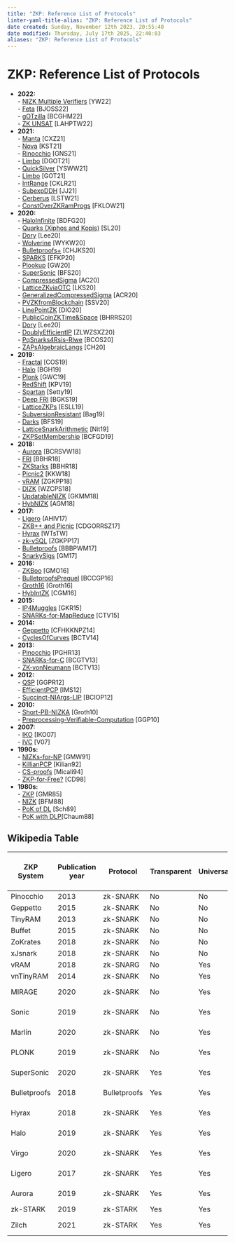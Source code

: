 ```yaml
---
title: "ZKP: Reference List of Protocols"
linter-yaml-title-alias: "ZKP: Reference List of Protocols"
date created: Sunday, November 12th 2023, 20:55:40
date modified: Thursday, July 17th 2025, 22:40:03
aliases: "ZKP: Reference List of Protocols"
---
```


# ZKP: Reference List of Protocols

- **2022:**  
	  - [NIZK Multiple Verifiers](https://ia.cr/2022/063) [YW22]  
	  - [Feta](https://ia.cr/2022/082) [BJOSS22]  
	  - [gOTzilla](https://ia.cr/2022/170) [BCGHM22]  
	  - [ZK UNSAT](https://ia.cr/2022/206) [LAHPTW22]
- **2021:**  
	  - [Manta](https://ia.cr/2021/743) [CXZ21]  
	  - [Nova](https://ia.cr/2021/370) [KST21]  
	  - [Rinocchio](https://ia.cr/2021/322) [GNS21]  
	  - [Limbo](https://ia.cr/2021/215) [DGOT21]  
	  - [QuickSilver](https://ia.cr/2021/076) [YSWW21]  
	  - [Limbo](https://ia.cr/2021/215) [GOT21]  
	  - [IntRange](https://ia.cr/2021/540) [CKLR21]  
	  - [SubexpDDH](https://ia.cr/2021/514) [JJ21]  
	  - [Cerberus](https://ia.cr/2021/030) [LSTW21]  
	  - [ConstOverZKRamProgs](https://ia.cr/2021/979) [FKLOW21]
- **2020:**  
	  - [HaloInfinite](https://ia.cr/2020/1536) [BDFG20]  
	  - [Quarks (Xiphos and Kopis)](https://ia.cr/2020/1275) [SL20]  
	  - [Dory](https://ia.cr/2020/1274) [Lee20]  
	  - [Wolverine](https://ia.cr/2020/925) [WYKW20]  
	  - [Bulletproofs+](https://ia.cr/2020/735) [CHJKS20]  
	  - [SPARKS](https://ia.cr/2020/994) [EFKP20]  
	  - [Plookup](https://ia.cr/2020/315) [GW20]  
	  - [SuperSonic](https://ia.cr/2019/1229) [BFS20]  
	  - [CompressedSigma](https://ia.cr/2020/152) [AC20]  
	  - [LatticeZKviaOTC](https://ia.cr/2020/1448) [LKS20]  
	  - [GeneralizedCompressedSigma](https://ia.cr/2020/1447) [ACR20]  
	  - [PVZKfromBlockchain](https://ia.cr/2020/1435) [SSV20]  
	  - [LinePointZK](https://ia.cr/2020/1446) [DIO20]  
	  - [PublicCoinZKTime&Space](https://ia.cr/2020/1425) [BHRRS20]  
	  - [Dory](https://ia.cr/2020/1274) [Lee20]  
	  - [DoublyEfficientIP](https://ia.cr/2020/1247) [ZLWZSXZ20]  
	  - [PqSnarks4Rsis-Rlwe](https://ia.cr/2020/1190) [BCOS20]  
	  - [ZAPsAlgebraicLangs](https://ia.cr/2020/286) [CH20]
- **2019:**  
	  - [Fractal](https://ia.cr/2019/1076) [COS19]  
	  - [Halo](https://ia.cr/2019/1021) [BGH19]  
	  - [Plonk](https://ia.cr/2019/953) [GWC19]  
	  - [RedShift](https://ia.cr/2019/1400) [KPV19]  
	  - [Spartan](https://ia.cr/2019/550) [Setty19]  
	  - [Deep FRI](https://arxiv.org/abs/1903.12243) [BGKS19]  
	  - [LatticeZKPs](https://ia.cr/2019/445) [ESLL19]  
	  - [SubversionResistant](https://ia.cr/2019/1162) [Bag19]  
	  - [Darks](https://ia.cr/2019/1229) [BFS19]  
	  - [LatticeSnarkArithmetic](https://ia.cr/2019/1251) [Nit19]  
	  - [ZKPSetMembership](https://ia.cr/2019/1255) [BCFGD19]
- **2018:**  
	  - [Aurora](https://ia.cr/2018/828) [BCRSVW18]  
	  - [FRI](https://doi.org/10.4230/LIPIcs.ICALP.2018.14) [BBHR18]  
	  - [ZKStarks](https://ia.cr/2018/046) [BBHR18]  
	  - [Picnic2](https://ia.cr/2018/475) [KKW18]  
	  - [vRAM](https://doi.org/10.1109/SP.2018.00013) [ZGKPP18]  
	  - [DIZK](https://ia.cr/2018/691) [WZCPS18]  
	  - [UpdatableNIZK](https://ia.cr/2018/280) [GKMM18]  
	  - [HybNIZK](https://ia.cr/2018/557) [AGM18]
- **2017:**  
	  - [Ligero](https://acmccs.github.io/papers/p2087-amesA.pdf) (AHIV17)  
	  - [ZKB++ and Picnic](https://ia.cr/2017/279) [CDGORRSZ17]  
	  - [Hyrax](https://ia.cr/2017/1132) [WTsTW]  
	  - [zk-vSQL](https://ia.cr/2017/1146) [ZGKPP17]  
	  - [Bulletproofs](https://ia.cr/2017/1066) [BBBPWM17]  
	  - [SnarkySigs](https://ia.cr/2017/540) [GM17]
- **2016:**  
	  - [ZKBoo](https://ia.cr/2016/163) [GMO16]  
	  - [BulletproofsPrequel](https://ia.cr/2016/263) [BCCGP16]  
	  - [Groth16](https://ia.cr/2016/260) [Groth16]  
	  - [HybIntZK](<https://ia.cr/2016/583>) [CGM16]
- **2015:**  
	  - [IP4Muggles](https://eccc.weizmann.ac.il/report/2017/108/) [GKR15]  
	  - [SNARKs-for-MapReduce](https://ia.cr/2015/377) [CTV15]
- **2014:**  
	  - [Geppetto](https://ia.cr/2014/976) [CFHKKNPZ14]  
	  - [CyclesOfCurves](https://ia.cr/2014/595) [BCTV14]
- **2013:**  
	  - [Pinocchio](https://ia.cr/2013/279) [PGHR13]  
	  - [SNARKs-for-C](https://ia.cr/2013/507) [BCGTV13]  
	  - [ZK-vonNeumann](https://ia.cr/2013/879) [BCTV13]
- **2012:**  
	  - [QSP](https://ia.cr/2012/215) [GGPR12]  
	  - [EfficientPCP](https://doi.org/10.1007/978-3-642-28914-9_9) [IMS12]  
	  - [Succinct-NIArgs-LIP](https://ia.cr/2012/718) [BCIOP12]
- **2010:**  
	  - [Short-PB-NIZKA](https://www.iacr.org/archive/asiacrypt2010/6477323/6477323.pdf) [Groth10]  
	  - [Preprocessing-Verifiable-Computation](https://ia.cr/2009/547) [GGP10]
- **2007:**  
	  - [IKO](https://web.cs.ucla.edu/~rafail/PUBLIC/79.pdf) [IKO07]  
	  - [IVC](https://dspace.mit.edu/bitstream/handle/1721.1/38663/163581090-MIT.pdf) [V07]
- **1990s:**  
	  - [NIZKs-for-NP](https://doi.org/10.1145/116825.116852) [GMW91]  
	  - [KillianPCP](https://people.csail.mit.edu/vinodv/6892-Fall2013/efficientargs.pdf) [Kilian92]  
	  - [CS-proofs](https://doi.org/10.1137/S0097539795284959) [Micali94]  
	  - [ZKP-for-Free?](https://doi.org/10.7146/brics.v4i27.18953) [CD98]
- **1980s:**  
	  - [ZKP](https://doi.org/10.1137/0218012) [GMR85]  
	  - [NIZK](https://doi.org/10.1145/62212.62222) [BFM88]  
	  - [PoK of DL](https://doi.org/10.1007/0-387-34805-0_22) [Sch89]  
	  - [PoK with DLP](https://doi.org/10.1007/3-540-39118-5_13)[Chaum88]

## Wikipedia Table

| ZKP System      | Publication year | Protocol   | Transparent | Universal | Plausibly Post-Quantum Secure | Programming Paradigm   |
|-----------------|-------------------|------------|-------------|-----------|-------------------------------|------------------------|
| Pinocchio       | 2013              | zk-SNARK   | No          | No        | No                            | Procedural             |
| Geppetto        | 2015              | zk-SNARK   | No          | No        | No                            | Procedural             |
| TinyRAM         | 2013              | zk-SNARK   | No          | No        | No                            | Procedural             |
| Buffet          | 2015              | zk-SNARK   | No          | No        | No                            | Procedural             |
| ZoKrates        | 2018              | zk-SNARK   | No          | No        | No                            | Procedural             |
| xJsnark         | 2018              | zk-SNARK   | No          | No        | No                            | Procedural             |
| vRAM            | 2018              | zk-SNARG   | No          | Yes       | No                            | Assembly               |
| vnTinyRAM       | 2014              | zk-SNARK   | No          | Yes       | No                            | Procedural             |
| MIRAGE          | 2020              | zk-SNARK   | No          | Yes       | No                            | Arithmetic Circuits    |
| Sonic           | 2019              | zk-SNARK   | No          | Yes       | No                            | Arithmetic Circuits    |
| Marlin          | 2020              | zk-SNARK   | No          | Yes       | No                            | Arithmetic Circuits    |
| PLONK           | 2019              | zk-SNARK   | No          | Yes       | No                            | Arithmetic Circuits    |
| SuperSonic      | 2020              | zk-SNARK   | Yes         | Yes       | No                            | Arithmetic Circuits    |
| Bulletproofs    | 2018              | Bulletproofs| Yes         | Yes       | No                            | Arithmetic Circuits    |
| Hyrax           | 2018              | zk-SNARK   | Yes         | Yes       | No                            | Arithmetic Circuits    |
| Halo            | 2019              | zk-SNARK   | Yes         | Yes       | No                            | Arithmetic Circuits    |
| Virgo           | 2020              | zk-SNARK   | Yes         | Yes       | Yes                           | Arithmetic Circuits    |
| Ligero          | 2017              | zk-SNARK   | Yes         | Yes       | Yes                           | Arithmetic Circuits    |
| Aurora          | 2019              | zk-SNARK   | Yes         | Yes       | Yes                           | Arithmetic Circuits    |
| zk-STARK        | 2019              | zk-STARK   | Yes         | Yes       | Yes                           | Assembly               |
| Zilch           | 2021              | zk-STARK   | Yes         | Yes       | Yes                           | Object-Oriented        |
